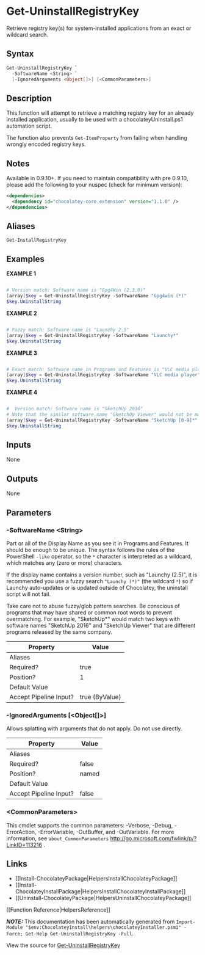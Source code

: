 ﻿# Get-UninstallRegistryKey

<!-- This documentation is automatically generated from https://github.com/chocolatey/choco/tree/stable/src/chocolatey.resources/helpers/functions/Get-UninstallRegistryKey.ps1 using https://github.com/chocolatey/choco/tree/stable/GenerateDocs.ps1. Contributions are welcome at the original location(s). -->

Retrieve registry key(s) for system-installed applications from an
exact or wildcard search.

## Syntax

~~~powershell
Get-UninstallRegistryKey `
  -SoftwareName <String> `
  [-IgnoredArguments <Object[]>] [<CommonParameters>]
~~~

## Description

This function will attempt to retrieve a matching registry key for an
already installed application, usually to be used with a
chocolateyUninstall.ps1 automation script.

The function also prevents `Get-ItemProperty` from failing when
handling wrongly encoded registry keys.

## Notes

Available in 0.9.10+. If you need to maintain compatibility with pre
0.9.10, please add the following to your nuspec (check for minimum
version):

~~~xml
<dependencies>
  <dependency id="chocolatey-core.extension" version="1.1.0" />
</dependencies>
~~~

## Aliases

`Get-InstallRegistryKey`


## Examples

 **EXAMPLE 1**

~~~powershell

# Version match: Software name is "Gpg4Win (2.3.0)"
[array]$key = Get-UninstallRegistryKey -SoftwareName "Gpg4win (*)"
$key.UninstallString
~~~

**EXAMPLE 2**

~~~powershell

# Fuzzy match: Software name is "Launchy 2.5"
[array]$key = Get-UninstallRegistryKey -SoftwareName "Launchy*"
$key.UninstallString
~~~

**EXAMPLE 3**

~~~powershell

# Exact match: Software name in Programs and Features is "VLC media player"
[array]$key = Get-UninstallRegistryKey -SoftwareName "VLC media player"
$key.UninstallString
~~~

**EXAMPLE 4**

~~~powershell

#  Version match: Software name is "SketchUp 2016"
# Note that the similar software name "SketchUp Viewer" would not be matched.
[array]$key = Get-UninstallRegistryKey -SoftwareName "SketchUp [0-9]*"
$key.UninstallString
~~~ 

## Inputs

None

## Outputs

None

## Parameters

###  -SoftwareName &lt;String&gt;
Part or all of the Display Name as you see it in Programs and Features.
It should be enough to be unique.
The syntax follows the rules of the PowerShell `-like` operator, so the
`*` character is interpreted as a wildcard, which matches any (zero or
more) characters.

If the display name contains a version number, such as "Launchy (2.5)",
it is recommended you use a fuzzy search `"Launchy (*)"` (the wildcard
`*`) so if Launchy auto-updates or is updated outside of Chocolatey, the
uninstall script will not fail.

Take care not to abuse fuzzy/glob pattern searches. Be conscious of
programs that may have shared or common root words to prevent
overmatching. For example, "SketchUp*" would match two keys with
software names "SketchUp 2016" and "SketchUp Viewer" that are different
programs released by the same company.

Property               | Value
---------------------- | --------------
Aliases                | 
Required?              | true
Position?              | 1
Default Value          | 
Accept Pipeline Input? | true (ByValue)
 
###  -IgnoredArguments [&lt;Object[]&gt;]
Allows splatting with arguments that do not apply. Do not use directly.

Property               | Value
---------------------- | -----
Aliases                | 
Required?              | false
Position?              | named
Default Value          | 
Accept Pipeline Input? | false
 
### &lt;CommonParameters&gt;

This cmdlet supports the common parameters: -Verbose, -Debug, -ErrorAction, -ErrorVariable, -OutBuffer, and -OutVariable. For more information, see `about_CommonParameters` http://go.microsoft.com/fwlink/p/?LinkID=113216 .


## Links

 * [[Install-ChocolateyPackage|HelpersInstallChocolateyPackage]]
 * [[Install-ChocolateyInstallPackage|HelpersInstallChocolateyInstallPackage]]
 * [[Uninstall-ChocolateyPackage|HelpersUninstallChocolateyPackage]]


[[Function Reference|HelpersReference]]

***NOTE:*** This documentation has been automatically generated from `Import-Module "$env:ChocolateyInstall\helpers\chocolateyInstaller.psm1" -Force; Get-Help Get-UninstallRegistryKey -Full`.

View the source for [Get-UninstallRegistryKey](https://github.com/chocolatey/choco/tree/stable/src/chocolatey.resources/helpers/functions/Get-UninstallRegistryKey.ps1)
